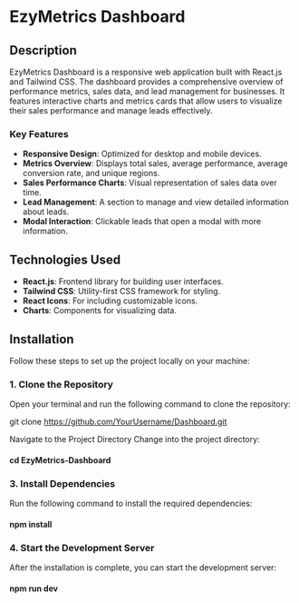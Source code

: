 # EzyMetrics Dashboard

## Description

EzyMetrics Dashboard is a responsive web application built with React.js and Tailwind CSS. The dashboard provides a comprehensive overview of performance metrics, sales data, and lead management for businesses. It features interactive charts and metrics cards that allow users to visualize their sales performance and manage leads effectively.

### Key Features

- **Responsive Design**: Optimized for desktop and mobile devices.
- **Metrics Overview**: Displays total sales, average performance, average conversion rate, and unique regions.
- **Sales Performance Charts**: Visual representation of sales data over time.
- **Lead Management**: A section to manage and view detailed information about leads.
- **Modal Interaction**: Clickable leads that open a modal with more information.

## Technologies Used

- **React.js**: Frontend library for building user interfaces.
- **Tailwind CSS**: Utility-first CSS framework for styling.
- **React Icons**: For including customizable icons.
- **Charts**: Components for visualizing data.

## Installation

Follow these steps to set up the project locally on your machine:

### 1. Clone the Repository

Open your terminal and run the following command to clone the repository:

git clone https://github.com/YourUsername/Dashboard.git

Navigate to the Project Directory
Change into the project directory:

#### cd EzyMetrics-Dashboard

### 3. Install Dependencies

Run the following command to install the required dependencies:

#### npm install

### 4. Start the Development Server

After the installation is complete, you can start the development server:

#### npm run dev
